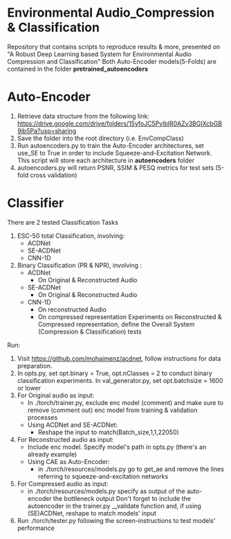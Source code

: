 # Environmental Audio_Compression & Classification
Repository that contains scripts to reproduce results & more, presented on "A Robust Deep Learning based System for Environmental Audio Compression and Classification"
Both Auto-Encoder models(5-Folds) are contained in the folder **pretrained_autoencoders**

# Auto-Encoder

1) Retrieve data structure from the following link:
https://drive.google.com/drive/folders/15yfoJC5PvlbIR0AZv3BGIXcbGB9ib5Pa?usp=sharing
2) Save the folder into the root directory (i.e. EnvCompClass)
3) Run autoencoders.py to train the Auto-Encoder architectures, set use_SE to True in order to include Squeeze-and-Excitation Network. This script will store each architecture in
**autoencoders** folder
4) autoencoders.py will return PSNR, SSIM & PESQ metrics for test sets (5-fold cross validation)

# Classifier

There are 2 tested Classification Tasks
1) ESC-50 total Classification, involving:
   - ACDNet
   - SE-ACDNet
   - CNN-1D
2) Binary Classification (PR & NPR), involving :
   - ACDNet
      - On Original & Reconstructed Audio
   - SE-ACDNet
      - On Original & Reconstructed Audio
   - CNN-1D
      - On reconstructed Audio
      - On compressed representation
   Experiments on Reconstructed & Compressed representation, define the Overall System (Compression & Classification) tests
  
Run:

1) Visit https://github.com/mohaimenz/acdnet, follow instructions for data preparation.
2) In opts.py, set opt.binary = True, opt.nClasses = 2 to conduct binary classification experiments. In val_generator.py, set opt.batchsize = 1600 or lower
3) For Original audio as input:
   - In ./torch/trainer.py, exclude enc model (comment) and make sure to remove (comment out) enc model from training & validation processes
   - Using ACDNet and SE-ACDNet:
     - Reshape the input to match(Batch_size,1,1,22050)
4) For Reconstructed audio as input:
   - Include enc model. Specify model's path in opts.py (there's an already example)
   - Using CAE as Auto-Encoder:
      - in ./torch/resources/models.py go to get_ae and remove the lines referring to squeeze-and-excitation networks
5) For Compressed audio as input:
   - in ./torch/resources/models.py specify as output of the auto-encoder the bottleneck output
Don't forget to include the autoencoder in the trainer.py __validate function and, if using (SE)ACDNet, reshape to match models' input
6) Run ./torch/tester.py following the screen-instructions to test models' performance
      
